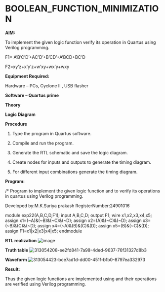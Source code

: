 # BOOLEAN_FUNCTION_MINIMIZATION

**AIM:**

To implement the given logic function verify its operation in Quartus using Verilog programming.

F1= A’B’C’D’+AC’D’+B’CD’+A’BCD+BC’D 

F2=xy’z+x’y’z+w’xy+wx’y+wxy

**Equipment Required:**

Hardware – PCs, Cyclone II , USB flasher

**Software – Quartus prime**

**Theory**

**Logic Diagram**

**Procedure**

1.	Type the program in Quartus software.

2.	Compile and run the program.

3.	Generate the RTL schematic and save the logic diagram.

4.	Create nodes for inputs and outputs to generate the timing diagram.

5.	For different input combinations generate the timing diagram.


**Program:**

/* Program to implement the given logic function and to verify its operations in quartus using Verilog programming. 

Developed by:M.K.Suriya prakash  RegisterNumber:24901016

module exp22(A,B,C,D,F1);
input A,B,C,D;
output F1;
wire x1,x2,x3,x4,x5;
assign x1=(~A)&(~B)&(~C)&(~D);
assign x2=(A)&(~C)&(~D);
assign x3=(~B)&(C)&(~D);
assign x4=(~A)&(B)&(C)&(D);
assign x5=(B)&(~C)&(D);
assign F1=x1|x2|x3|x4|x5;
endmodule


**RTL realization**
![image](https://github.com/user-attachments/assets/a1083994-b94d-4043-a854-00f6d3e611ac)


**Truth table**
![313054208-ee2fd841-7a98-4ded-9637-76f31327d8b3](https://github.com/user-attachments/assets/5bd6ae88-7ee3-4a24-9e86-f9559cccd124)


**Waveform**
![313054423-bce7ad1d-dd00-451f-b1b0-8797ea332973](https://github.com/user-attachments/assets/94d330d2-ce42-4172-9f18-984c6d28693a)



**Result:**

Thus the given logic functions are implemented using and their operations are verified using Verilog programming.

